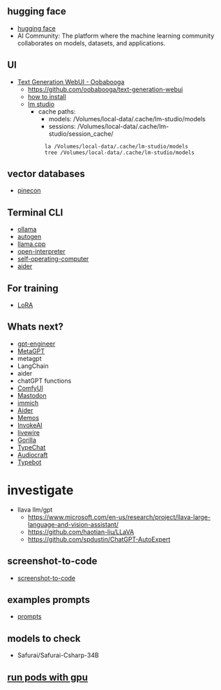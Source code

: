 ## hugging face

- [hugging face](https://huggingface.co/)
- AI Community: The platform where the machine learning community collaborates on models, datasets, and applications.

## UI

- [Text Generation WebUI - Oobabooga](./oobabooga_web_ui/README.md)
  - https://github.com/oobabooga/text-generation-webui
  - [how to install](https://www.youtube.com/watch?v=btmVhRuoLkc)
  - [lm studio](https://lmstudio.ai/)
    - cache paths:
      - models: /Volumes/local-data/.cache/lm-studio/models
      - sessions: /Volumes/local-data/.cache/lm-studio/session_cache/
      ```
        la /Volumes/local-data/.cache/lm-studio/models
        tree /Volumes/local-data/.cache/lm-studio/models
      ```

## vector databases
- [pinecon](./pinecone/README.md)

## Terminal CLI

- [ollama](./ollama/README.md)
- [autogen](./autogen/README.md)
- [llama.cpp](https://github.com/ggerganov/llama.cpp)
- [open-interpreter](https://github.com/KillianLucas/open-interpreter)
- [self-operating-computer](https://github.com/OthersideAI/self-operating-computer)
- [aider](https://github.com/paul-gauthier/aider)

## For training
- [LoRA](https://huggingface.co/docs/diffusers/training/lora)


## Whats next?
- [gpt-engineer](https://github.com/AntonOsika/gpt-engineer)
- [MetaGPT](https://github.com/geekan/MetaGPT)
- metagpt
- LangChain
- aider
- chatGPT functions
- [ComfyUI](https://github.com/comfyanonymous/ComfyUI)
- [Mastodon](https://github.com/mastodon/mastodon)
- [immich](https://github.com/immich-app/immich)
- [Aider](https://github.com/paul-gauthier/aider)
- [Memos](https://github.com/usememos/memos)
- [InvokeAI](https://github.com/invoke-ai/InvokeAI)
- [livewire](https://github.com/livewire/livewire)
- [Gorilla](https://github.com/ShishirPatil/gorilla)
- [TypeChat](https://github.com/microsoft/TypeChat)
- [Audiocraft](https://github.com/facebookresearch/audiocraft)
- [Typebot](https://github.com/baptisteArno/typebot.io)

# investigate
- llava llm/gpt
  - https://www.microsoft.com/en-us/research/project/llava-large-language-and-vision-assistant/
  - https://github.com/haotian-liu/LLaVA
  - https://github.com/spdustin/ChatGPT-AutoExpert



## screenshot-to-code

- [screenshot-to-code](https://github.com/abi/screenshot-to-code)

## examples prompts

- [prompts](https://github.com/abi/screenshot-to-code/blob/main/backend/prompts.py)

## models to check

- Safurai/Safurai-Csharp-34B

## [run pods with gpu](https://www.runpod.io)
